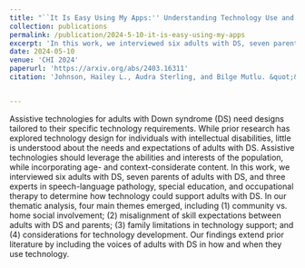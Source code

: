 ```yaml
---
title: "``It Is Easy Using My Apps:'' Understanding Technology Use and Needs of Adults with Down Syndrome"
collection: publications
permalink: /publication/2024-5-10-it-is-easy-using-my-apps
excerpt: 'In this work, we interviewed six adults with DS, seven parents of adults with DS, and three experts in speech-language pathology, special education, and occupational therapy to determine how technology could support adults with DS.'
date: 2024-05-10
venue: 'CHI 2024'
paperurl: 'https://arxiv.org/abs/2403.16311'
citation: 'Johnson, Hailey L., Audra Sterling, and Bilge Mutlu. &quot;&quot;It Is Easy Using My Apps:&quot; Understanding Technology Use and Needs of Adults with Down Syndrome.&quot; arXiv preprint arXiv:2403.16311 (2024).'


---
```


Assistive technologies for adults with Down syndrome (DS) need designs tailored to their specific technology requirements. While prior research has explored technology design for individuals with intellectual disabilities, little is understood about the needs and expectations of adults with DS. Assistive technologies should leverage the abilities and interests of the population, while incorporating age- and context-considerate content. In this work, we interviewed six adults with DS, seven parents of adults with DS, and three experts in speech-language pathology, special education, and occupational therapy to determine how technology could support adults with DS. In our thematic analysis, four main themes emerged, including (1) community vs. home social involvement; (2) misalignment of skill expectations between adults with DS and parents; (3) family limitations in technology support; and (4) considerations for technology development. Our findings extend prior literature by including the voices of adults with DS in how and when they use technology.
